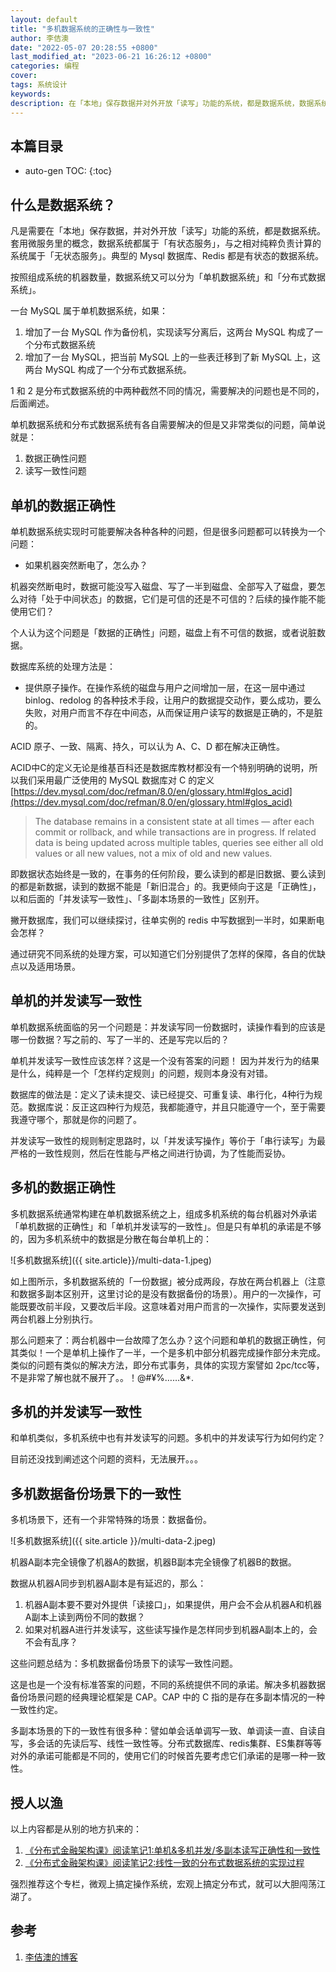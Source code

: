 ```yaml
---
layout: default
title: "多机数据系统的正确性与一致性"
author: 李佶澳
date: "2022-05-07 20:28:55 +0800"
last_modified_at: "2023-06-21 16:26:12 +0800"
categories: 编程
cover:
tags: 系统设计
keywords:
description: 在「本地」保存数据并对外开放「读写」功能的系统，都是数据系统，数据系统都属于「有状态服务」
---
```


## 本篇目录

* auto-gen TOC:
{:toc}

## 什么是数据系统？

凡是需要在「本地」保存数据，并对外开放「读写」功能的系统，都是数据系统。套用微服务里的概念，数据系统都属于「有状态服务」，与之相对纯粹负责计算的系统属于「无状态服务」。典型的 Mysql 数据库、Redis 都是有状态的数据系统。

按照组成系统的机器数量，数据系统又可以分为「单机数据系统」和「分布式数据系统」。

一台 MySQL 属于单机数据系统，如果：

1. 增加了一台 MySQL 作为备份机，实现读写分离后，这两台 MySQL 构成了一个分布式数据系统
2. 增加了一台 MySQL，把当前 MySQL 上的一些表迁移到了新 MySQL 上，这两台 MySQL 构成了一个分布式数据系统。

1 和 2 是分布式数据系统的中两种截然不同的情况，需要解决的问题也是不同的，后面阐述。

单机数据系统和分布式数据系统有各自需要解决的但是又非常类似的问题，简单说就是：

1. 数据正确性问题
2. 读写一致性问题

## 单机的数据正确性

单机数据系统实现时可能要解决各种各种的问题，但是很多问题都可以转换为一个问题：

* 如果机器突然断电了，怎么办？

机器突然断电时，数据可能没写入磁盘、写了一半到磁盘、全部写入了磁盘，要怎么对待「处于中间状态」的数据，它们是可信的还是不可信的？后续的操作能不能使用它们？

个人认为这个问题是「数据的正确性」问题，磁盘上有不可信的数据，或者说脏数据。

数据库系统的处理方法是：

* 提供原子操作。在操作系统的磁盘与用户之间增加一层，在这一层中通过 binlog、redolog 的各种技术手段，让用户的数据提交动作，要么成功，要么失败，对用户而言不存在中间态，从而保证用户读写的数据是正确的，不是脏的。

ACID 原子、一致、隔离、持久，可以认为 A、C、D 都在解决正确性。

ACID中C的定义无论是维基百科还是数据库教材都没有一个特别明确的说明，所以我们采用最广泛使用的 MySQL 数据库对 C 的定义 [https://dev.mysql.com/doc/refman/8.0/en/glossary.html#glos_acid](https://dev.mysql.com/doc/refman/8.0/en/glossary.html#glos_acid)

>The database remains in a consistent state at all times — after each commit or rollback, and while transactions are in progress. If related data is being updated across multiple tables, queries see either all old values or all new values, not a mix of old and new values.


即数据状态始终是一致的，在事务的任何阶段，要么读到的都是旧数据、要么读到的都是新数据，读到的数据不能是「新旧混合」的。我更倾向于这是「正确性」，以和后面的「并发读写一致性」、「多副本场景的一致性」区别开。

撇开数据库，我们可以继续探讨，往单实例的 redis 中写数据到一半时，如果断电会怎样？

通过研究不同系统的处理方案，可以知道它们分别提供了怎样的保障，各自的优缺点以及适用场景。

## 单机的并发读写一致性

单机数据系统面临的另一个问题是：并发读写同一份数据时，读操作看到的应该是哪一份数据？写之前的、写了一半的、还是写完以后的？

单机并发读写一致性应该怎样？这是一个没有答案的问题！ 因为并发行为的结果是什么，纯粹是一个「怎样约定规则」的问题，规则本身没有对错。

数据库的做法是：定义了读未提交、读已经提交、可重复读、串行化，4种行为规范。数据库说：反正这四种行为规范，我都能遵守，并且只能遵守一个，至于需要我遵守哪个，那就是你的问题了。

并发读写一致性的规则制定思路时，以「并发读写操作」等价于「串行读写」为最严格的一致性规则，然后在性能与严格之间进行协调，为了性能而妥协。

## 多机的数据正确性

多机数据系统通常构建在单机数据系统之上，组成多机系统的每台机器对外承诺「单机数据的正确性」和「单机并发读写的一致性」。但是只有单机的承诺是不够的，因为多机系统中的数据是分散在每台单机上的：

![多机数据系统]({{ site.article}}/multi-data-1.jpeg)

如上图所示，多机数据系统的「一份数据」被分成两段，存放在两台机器上（注意和数据多副本区别开，这里讨论的是没有数据备份的场景）。用户的一次操作，可能既要改前半段，又要改后半段。这意味着对用户而言的一次操作，实际要发送到两台机器上分别执行。

那么问题来了：两台机器中一台故障了怎么办？这个问题和单机的数据正确性，何其类似！一个是单机上操作了一半，一个是多机中部分机器完成操作部分未完成。类似的问题有类似的解决方法，即分布式事务，具体的实现方案譬如 2pc/tcc等，不是非常了解也就不展开了。。！@#¥%……&*.

## 多机的并发读写一致性

和单机类似，多机系统中也有并发读写的问题。多机中的并发读写行为如何约定？

目前还没找到阐述这个问题的资料，无法展开。。。

## 多机数据备份场景下的一致性

多机场景下，还有一个非常特殊的场景：数据备份。

![多机数据系统]({{ site.article }}/multi-data-2.jpeg)

机器A副本完全镜像了机器A的数据，机器B副本完全镜像了机器B的数据。

数据从机器A同步到机器A副本是有延迟的，那么：

1. 机器A副本要不要对外提供「读接口」，如果提供，用户会不会从机器A和机器A副本上读到两份不同的数据？
2. 如果对机器A进行并发读写，这些读写操作是怎样同步到机器A副本上的，会不会有乱序？

这些问题总结为：多机数据备份场景下的读写一致性问题。

这是也是一个没有标准答案的问题，不同的系统提供不同的承诺。解决多机器数据备份场景问题的经典理论框架是 CAP。CAP 中的 C 指的是存在多副本情况的一种一致性约定。

多副本场景的下的一致性有很多种：譬如单会话单调写一致、单调读一直、自读自写，多会话的先读后写、线性一致性等。分布式数据库、redis集群、ES集群等等对外的承诺可能都是不同的，使用它们的时候首先要考虑它们承诺的是哪一种一致性。


## 授人以渔

以上内容都是从别的地方扒来的：

1. [《分布式金融架构课》阅读笔记1:单机&多机并发/多副本读写正确性和一致性](https://www.lijiaocn.com/%E7%BC%96%E7%A8%8B/2021/10/11/geek-fenbushi-jr.html)
2. [《分布式金融架构课》阅读笔记2:线性一致的分布式数据系统的实现过程](https://www.lijiaocn.com/%E7%BC%96%E7%A8%8B/2021/10/19/geek-fenbushi-jr-2.html)

强烈推荐这个专栏，微观上搞定操作系统，宏观上搞定分布式，就可以大胆闯荡江湖了。

## 参考

1. [李佶澳的博客][1]

[1]: https://www.lijiaocn.com "李佶澳的博客"

